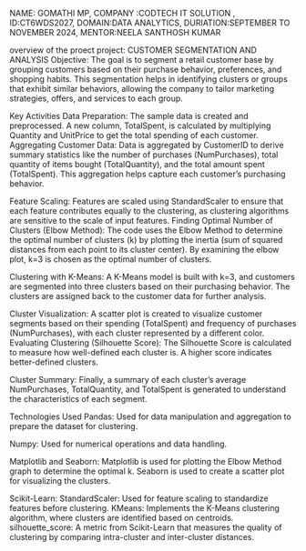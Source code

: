 NAME: GOMATHI MP,
COMPANY :CODTECH IT SOLUTION ,
ID:CT6WDS2027,
DOMAIN:DATA ANALYTICS,
DURIATION:SEPTEMBER TO NOVEMBER 2024,
MENTOR:NEELA SANTHOSH KUMAR

overview of the proect
project: CUSTOMER SEGMENTATION AND ANALYSIS
Objective:
The goal is to segment a retail customer base by grouping customers based on their purchase behavior, preferences, and shopping habits.
This segmentation helps in identifying clusters or groups that exhibit similar behaviors, allowing the company to tailor marketing strategies, offers, and services to each group.

Key Activities
Data Preparation:
The sample data is created and preprocessed. A new column, TotalSpent, is calculated by multiplying Quantity and UnitPrice to get the total spending of each customer.
Aggregating Customer Data:
Data is aggregated by CustomerID to derive summary statistics like the number of purchases (NumPurchases), total quantity of items bought (TotalQuantity), and the total amount spent (TotalSpent).
This aggregation helps capture each customer’s purchasing behavior.

Feature Scaling:
Features are scaled using StandardScaler to ensure that each feature contributes equally to the clustering, as clustering algorithms are sensitive to the scale of input features.
Finding Optimal Number of Clusters (Elbow Method):
The code uses the Elbow Method to determine the optimal number of clusters (k) by plotting the inertia (sum of squared distances from each point to its cluster center).
By examining the elbow plot, k=3 is chosen as the optimal number of clusters.

Clustering with K-Means:
A K-Means model is built with k=3, and customers are segmented into three clusters based on their purchasing behavior.
The clusters are assigned back to the customer data for further analysis.

Cluster Visualization:
A scatter plot is created to visualize customer segments based on their spending (TotalSpent) and frequency of purchases (NumPurchases), with each cluster represented by a different color.
Evaluating Clustering (Silhouette Score):
The Silhouette Score is calculated to measure how well-defined each cluster is. A higher score indicates better-defined clusters.

Cluster Summary:
Finally, a summary of each cluster’s average NumPurchases, TotalQuantity, and TotalSpent is generated to understand the characteristics of each segment.

Technologies Used
Pandas:
Used for data manipulation and aggregation to prepare the dataset for clustering.

Numpy:
Used for numerical operations and data handling.

Matplotlib and Seaborn:
Matplotlib is used for plotting the Elbow Method graph to determine the optimal k.
Seaborn is used to create a scatter plot for visualizing the clusters.

Scikit-Learn:
StandardScaler: Used for feature scaling to standardize features before clustering.
KMeans: Implements the K-Means clustering algorithm, where clusters are identified based on centroids.
silhouette_score: A metric from Scikit-Learn that measures the quality of clustering by comparing intra-cluster and inter-cluster distances.
